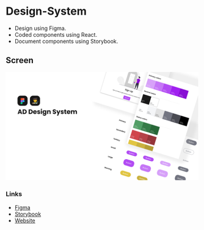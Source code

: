 # Design-System

- Design using Figma.
- Coded components using React.
- Document components using Storybook.

## Screen

![](public/cover.png)

### Links

- [Figma](https://www.figma.com/file/IYAgo5u19N7PaPoUrcjn83/ad-design-system?node-id=2247%3A162)
- [Storybook]()
- [Website](https://ad-design-system.netlify.app)
